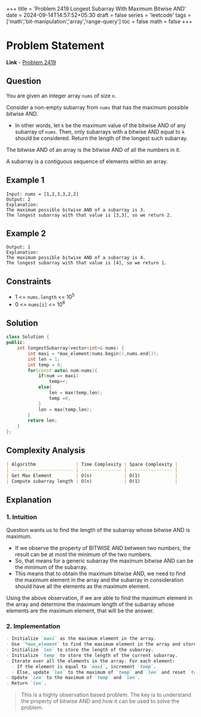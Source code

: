 +++
title = 'Problem 2419 Longest Subarray With Maximum Bitwise AND'
date = 2024-09-14T14:57:52+05:30
draft = false
series = 'leetcode'
tags =['math','bit-manipulation','array','range-query']
toc = false
math = false
+++

# Problem Statement

**Link** - [Problem 2419](https://leetcode.com/problems/longest-subarray-with-maximum-bitwise-and/description/)

## Question

You are given an integer array `nums` of size `n`.

Consider a non-empty subarray from `nums` that has the maximum possible bitwise AND.

- In other words, let `k` be the maximum value of the bitwise AND of any subarray of `nums`. Then, only subarrays with a bitwise AND equal to `k` should be considered.
  Return the length of the longest such subarray.

The bitwise AND of an array is the bitwise AND of all the numbers in it.

A subarray is a contiguous sequence of elements within an array.

## Example 1

```
Input: nums = [1,2,3,3,2,2]
Output: 2
Explanation:
The maximum possible bitwise AND of a subarray is 3.
The longest subarray with that value is [3,3], so we return 2.
```

## Example 2

```
Output: 1
Explanation:
The maximum possible bitwise AND of a subarray is 4.
The longest subarray with that value is [4], so we return 1.
```

## Constraints

- 1 <= `nums.length` <= 10<sup>5</sup>
- 0 <= `nums[i]` <= 10<sup>6</sup>

## Solution

```cpp
class Solution {
public:
    int longestSubarray(vector<int>& nums) {
        int maxi = *max_element(nums.begin(),nums.end());
        int len = 1;
        int temp = 0;
        for(const auto& num:nums){
            if(num == maxi)
                temp++;
            else{
                len = max(temp,len);
                temp =0;
            }
            len = max(temp,len);
        }
        return len;
    }
};
```

## Complexity Analysis

```markdown
| Algorithm               | Time Complexity | Space Complexity |
| ----------------------- | --------------- | ---------------- |
| Get Max Element         | O(n)            | O(1)             |
| Compute subarray length | O(n)            | O(1)             |
```

## Explanation

### 1. Intuition

Question wants us to find the length of the subarray whose bitwise AND is maximum.

- If we observe the property of BITWISE AND between two numbers, the result can be at most the minimum of the two numbers.
- So, that means for a generic subarray the maximum bitwise AND can be the minimum of the subarray.
- This means that to obtain the maximum bitwise AND, we need to find the maximum element in the array and the subarray in consideration should have all the elements as the maximum element.

Using the above observation, if we are able to find the maximum element in the array and determine the maximum length of the subarray whose elements are the maximum element, that will be the answer.

### 2. Implementation

```markdown
- Initialize `maxi` as the maximum element in the array.
- Use `*max_element` to find the maximum element in the array and store it in `maxi`.
- Initialize `len` to store the length of the subarray.
- Initialize `temp` to store the length of the current subarray.
- Iterate over all the elements in the array. For each element:
  - If the element is equal to `maxi`, increment `temp`.
  - Else, update `len` to the maximum of `temp` and `len` and reset `temp` to 0.
- Update `len` to the maximum of `temp` and `len`.
- Return `len`.
```

> This is a highly observation based problem. The key is to understand the property of bitwise AND and how it can be used to solve the problem.
